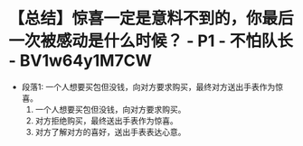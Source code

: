 # 【总结】惊喜一定是意料不到的，你最后一次被感动是什么时候？ - P1 - 不怕队长 - BV1w64y1M7CW

-   段落1: 一个人想要买包但没钱，向对方要求购买，最终对方送出手表作为惊喜。
    1.  一个人想要买包但没钱，向对方要求购买。
    2.  对方拒绝购买，最终送出手表作为惊喜。
    3.  对方了解对方的喜好，送出手表表达心意。